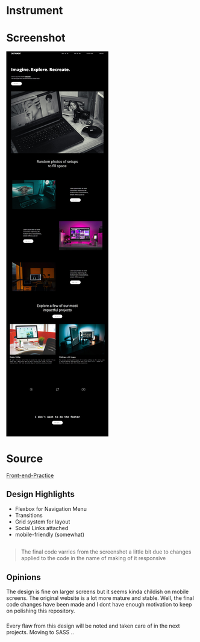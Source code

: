 # Instrument

# Screenshot
![Screenshot](/screenshot/screenshot-large.jpg)

# Source
[Front-end-Practice](https://www.frontendpractice.com/projects/instrument)

## Design Highlights
* Flexbox for Navigation Menu
* Transitions
* Grid system for layout
* Social Links attached
* mobile-friendly (somewhat)

##
> The final code varries from the screenshot a little bit due to changes applied to the code in the name of making of it responsive

## Opinions
The design is fine on larger screens but it seems kinda childish on mobile screens. The original website is a lot more mature and stable.
Well, the final code changes have been made and I dont have enough motivation to keep on polishing this repository.

###
Every flaw from this design will be noted and taken care of in the next projects.
Moving to SASS ..
